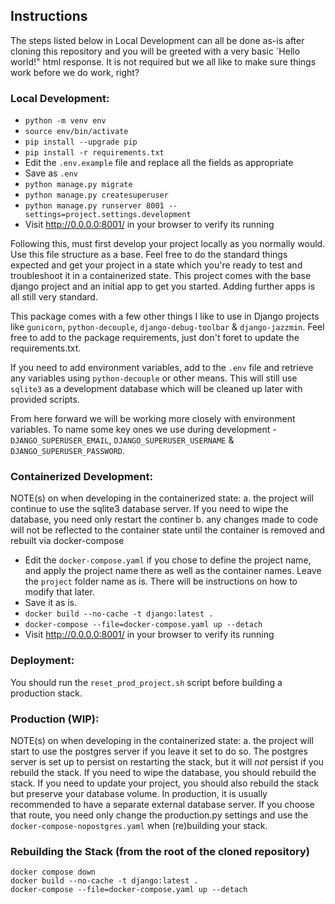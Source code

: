 ## Instructions
The steps listed below in Local Development can all be done as-is after cloning this repository and you will be greeted with a very basic `Hello world!" html response. It is not required but we all like to make sure things work before we do work, right?

### Local Development:
* `python -m venv env`
* `source env/bin/activate`
* `pip install --upgrade pip`
* `pip install -r requirements.txt`
* Edit the `.env.example` file and replace all the fields as appropriate
* Save as `.env`
* `python manage.py migrate`
* `python manage.py createsuperuser`
* `python manage.py runserver 8001 --settings=project.settings.development`
* Visit http://0.0.0.0:8001/ in your browser to verify its running

Following this, must first develop your project locally as you normally would.  Use this file structure as a base.  Feel free to do the standard things expected and get your project in a state which you're ready to test and troubleshoot it in a containerized state.  This project comes with the base django project and an initial app to get you started.  Adding further apps is all still very standard.  

This package comes with a few other things I like to use in Django projects like `gunicorn`, `python-decouple`, `django-debug-toolbar` & `django-jazzmin`. Feel free to add to the package requirements, just don't foret to update the requirements.txt.  

If you need to add environment variables, add to the `.env` file and retrieve any variables using `python-decouple` or other means.  This will still use `sqlite3` as a development database which will be cleaned up later with provided scripts.  

From here forward we will be working more closely with environment variables.  To name some key ones we use during development - `DJANGO_SUPERUSER_EMAIL`, `DJANGO_SUPERUSER_USERNAME` & `DJANGO_SUPERUSER_PASSWORD`.

### Containerized Development:

NOTE(s) on when developing in the containerized state:
a. the project will continue to use the sqlite3 database server.  If you need to wipe the database, you need only restart the continer
b. any changes made to code will not be reflected to the container state until the container is removed and rebuilt via docker-compose

* Edit the `docker-compose.yaml` if you chose to define the project name, and apply the project name there as well as the container names.  Leave the `project` folder name as is.  There will be instructions on how to modify that later.
* Save it as is.
* `docker build --no-cache -t django:latest .`
* `docker-compose --file=docker-compose.yaml up --detach`
* Visit http://0.0.0.0:8001/ in your browser to verify its running

### Deployment:
You should run the `reset_prod_project.sh` script before building a production stack.

### Production (WIP):

NOTE(s) on when developing in the containerized state:
a. the project will start to use the postgres server if you leave it set to do so.  The postgres server is set up to persist on restarting the stack, but it will _not_ persist if you rebuild the stack.  If you need to wipe the database, you should rebuild the stack.  If you need to update your project, you should also rebuild the stack but preserve your database volume.  In production, it is usually recommended to have a separate external database server.  If you choose that route, you need only change the production.py settings and use the `docker-compose-nopostgres.yaml` when (re)building your stack.

### Rebuilding the Stack (from the root of the cloned repository)
```
docker compose down
docker build --no-cache -t django:latest .
docker-compose --file=docker-compose.yaml up --detach
```
